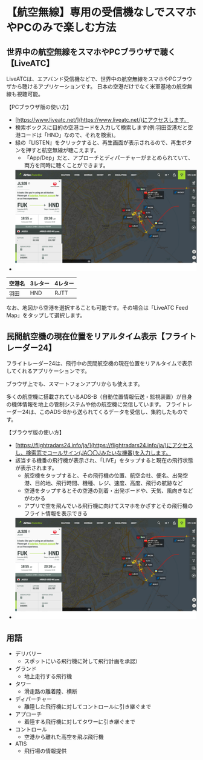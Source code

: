 # 【航空無線】専用の受信機なしでスマホやPCのみで楽しむ方法

## 世界中の航空無線をスマホやPCブラウザで聴く【LiveATC】

LiveATCは、エアバンド受信機などで、世界中の航空無線をスマホやPCブラウザから聴けるアプリケーションです。
日本の空港だけでなく米軍基地の航空無線も視聴可能。

【PCブラウザ版の使い方】

- [https://www.liveatc.net/](https://www.liveatc.net/)にアクセスします。
- 検索ボックスに目的の空港コードを入力して検索します(例:羽田空港だと空港コードは「HND」なので、それを検索)。
- 緑の『LISTEN』をクリックすると、再生画面が表示されるので、再生ボタンを押すと航空無線が聴こえます。
    - 「App/Dep」だと、アプローチとディパーチャーがまとめられていて、両方を同時に聴くことができます。
- ![図](./assets/aviation-radio-smartphone-pc1.png)  


空港名|3レター|4レター
--|--|--
羽田|HND|RJTT

なお、地図から空港を選択することも可能です。その場合は「LiveATC Feed Map」をタップして選択します。

## 民間航空機の現在位置をリアルタイム表示【フライトレーダー24】

フライトレーダー24は、飛行中の民間航空機の現在位置をリアルタイムで表示してくれるアプリケーションです。

ブラウザ上でも、スマートフォンアプリからも使えます。

多くの航空機に搭載されているADS-B（自動位置情報伝送・監視装置）が自身の機体情報を地上の管制システムや他の航空機に発信しています。
フライトレーダー24は、このADS-Bから送られてくるデータを受信し、集約したものです。

【ブラウザ版の使い方】

- [https://flightradars24.info/ja/](https://flightradars24.info/ja/)にアクセスし、検索窓でコールサイン(JA〇〇Jみたいな機番)を入力します。
- 該当する機番の飛行機が表示され、「LIVE」をタップすると現在の飛行状態が表示されます。
    - 航空機をタップすると、その飛行機の位置、航空会社、便名、出発空港、目的地、飛行時間、機種、レジ、速度、高度、飛行の航跡など
    - 空港をタップするとその空港の到着・出発ボードや、天気、風向きなどがわかる
    - アプリで空を飛んでいる飛行機に向けてスマホをかざすとその飛行機のフライト情報を表示できる
- ![図](./assets/aviation-radio-smartphone-pc1.png)  

## 用語

- デリバリー
    - スポットにいる飛行機に対して飛行計画を承認）
- グランド
    - 地上走行する飛行機
- タワー
    - 滑走路の離着陸、横断
- ディパーチャー
    - 離陸した飛行機に対してコントロールに引き継ぐまで
- アプローチ
    - 着陸する飛行機に対してタワーに引き継ぐまで
- コントロール
    - 空港から離れた高空を飛ぶ飛行機
- ATIS
    - 飛行場の情報提供










